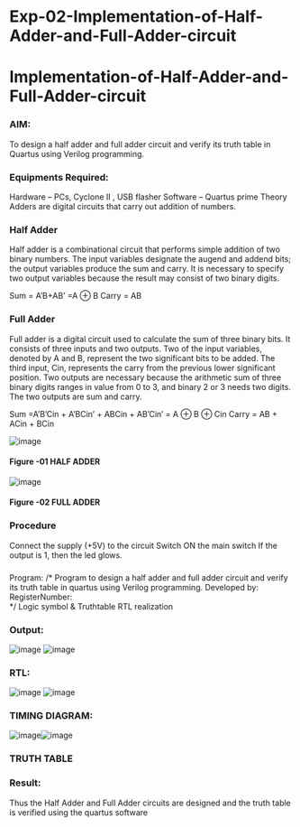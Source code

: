 # Exp-02-Implementation-of-Half-Adder-and-Full-Adder-circuit

# Implementation-of-Half-Adder-and-Full-Adder-circuit
### AIM:
To design a half adder and full adder circuit and verify its truth table in Quartus using Verilog programming.

### Equipments Required:
Hardware – PCs, Cyclone II , USB flasher
Software – Quartus prime
Theory
Adders are digital circuits that carry out addition of numbers.

### Half Adder
Half adder is a combinational circuit that performs simple addition of two binary numbers. The input variables designate the augend and addend bits; the output variables produce the sum and carry. It is necessary to specify two output variables because the result may consist of two binary digits.

Sum = A’B+AB’ =A ⊕ B Carry = AB

### Full Adder
Full adder is a digital circuit used to calculate the sum of three binary bits. It consists of three inputs and two outputs. Two of the input variables, denoted by A and B, represent the two significant bits to be added. The third input, Cin, represents the carry from the previous lower significant position. Two outputs are necessary because the arithmetic sum of three binary digits ranges in value from 0 to 3, and binary 2 or 3 needs two digits. The two outputs are sum and carry.

Sum =A’B’Cin + A’BCin’ + ABCin + AB’Cin’ = A ⊕ B ⊕ Cin Carry = AB + ACin + BCin

 ![image](https://user-images.githubusercontent.com/36288975/163552156-a13e5a56-c638-4110-97d9-8896907c8d25.png)

#### Figure -01 HALF ADDER 


![image](https://user-images.githubusercontent.com/36288975/163552057-b3547877-6d07-45b4-b7e0-bcfebfad9e1d.png)

#### Figure -02 FULL ADDER 

### Procedure

Connect the supply (+5V) to the circuit
Switch ON the main switch
If the output is 1, then the led glows.
### 
Program:
/*
Program to design 
a half adder and full adder circuit and verify its truth table in quartus using Verilog programming.
Developed by: 
RegisterNumber:  
*/
Logic symbol & Truthtable
RTL realization

### Output:
![image](https://user-images.githubusercontent.com/119395610/212459234-70f3f073-5c1b-482e-b40c-925c410d279c.png)
![image](https://user-images.githubusercontent.com/119395610/212459254-8e4c2d08-f297-40d4-9223-249087b576ca.png)


### RTL:
![image](https://user-images.githubusercontent.com/119395610/212459278-c270a12e-a159-432d-bf87-4995e8105b5a.png)
![image](https://user-images.githubusercontent.com/119395610/212459282-5451c74c-3978-431c-994f-b458ff983028.png)


### TIMING DIAGRAM:
![image](https://user-images.githubusercontent.com/119395610/212459501-3e9184d9-dbd4-4ad1-b251-45cf1e929d40.png)![image](https://user-images.githubusercontent.com/119395610/212459529-8b91e6c9-fcd4-4d19-89e8-364eb863f7cc.png)






### TRUTH TABLE 

### Result:
Thus the Half Adder and Full Adder circuits are designed and the truth table is verified using the quartus software
